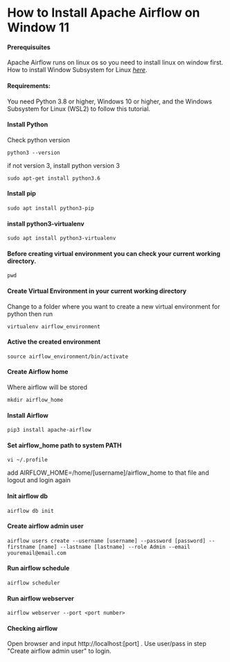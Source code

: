 # How to Install Apache Airflow on Window 11

#### Prerequisuites
Apache Airflow runs on linux os so you need to install linux on window first. How to install Window Subsystem for Linux *[here](https://github.com/lammau123/data-engineer/blob/main/wsl.md)*.
#### Requirements:
You need Python 3.8 or higher, Windows 10 or higher, and the Windows Subsystem for Linux (WSL2) to follow this tutorial.
#### Install Python 
Check python version
```code
python3 --version
```
if not version 3, install python version 3
```code
sudo apt-get install python3.6
```
#### Install pip
```code
sudo apt install python3-pip
```
#### install python3-virtualenv
```code
sudo apt install python3-virtualenv
```
#### Before creating virtual environment you can check your current working directory.
```code
pwd
```
#### Create Virtual Environment in your current working directory
Change to a folder where you want to create a new virtual environment for python then run
```code
virtualenv airflow_environment
```
#### Active the created environment
```code
source airflow_environment/bin/activate
```
#### Create Airflow home
Where airflow will be stored
```code
mkdir airflow_home
```
#### Install Airflow
```code
pip3 install apache-airflow
```

#### Set airflow_home path to system PATH
```code
vi ~/.profile
```
add AIRFLOW_HOME=/home/[username]/airflow_home to that file and logout and login again
#### Init airflow db
```code
airflow db init
```
#### Create airflow admin user
```code
airflow users create --username [username] --password [password] --firstname [name] --lastname [lastname] --role Admin --email youremail@email.com
```
#### Run airflow schedule
```code
airflow scheduler
```
#### Run airflow webserver
```code
airflow webserver --port <port number>
```
#### Checking airflow
Open browser and input http://localhost:[port] . Use user/pass in step "Create airflow admin user" to login.

